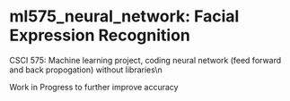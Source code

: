 # ml575_neural_network: Facial Expression Recognition
CSCI 575: Machine learning project, coding neural network (feed forward and back propogation) without libraries\n

Work in Progress to further improve accuracy
